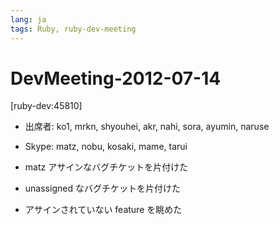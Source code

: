 ```yaml
---
lang: ja
tags: Ruby, ruby-dev-meeting
---
```


# DevMeeting-2012-07-14

[ruby-dev:45810]

* 出席者: ko1, mrkn, shyouhei, akr, nahi, sora, ayumin, naruse
* Skype: matz, nobu, kosaki, mame, tarui

* matz アサインなバグチケットを片付けた
* unassigned なバグチケットを片付けた
* アサインされていない feature を眺めた
